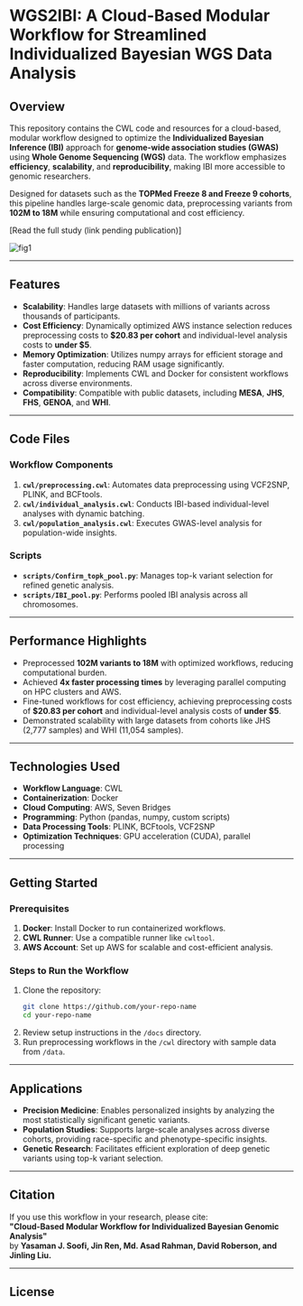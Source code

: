 # WGS2IBI: A Cloud-Based Modular Workflow for Streamlined Individualized Bayesian WGS Data Analysis

## Overview
This repository contains the CWL code and resources for a cloud-based, modular workflow designed to optimize the **Individualized Bayesian Inference (IBI)** approach for **genome-wide association studies (GWAS)** using **Whole Genome Sequencing (WGS)** data. The workflow emphasizes **efficiency**, **scalability**, and **reproducibility**, making IBI more accessible to genomic researchers.  

Designed for datasets such as the **TOPMed Freeze 8 and Freeze 9 cohorts**, this pipeline handles large-scale genomic data, preprocessing variants from **102M to 18M** while ensuring computational and cost efficiency.  

[Read the full study (link pending publication)]  

![fig1](https://github.com/user-attachments/assets/26c19d09-ae10-44e0-a802-77193d927d67)

---

## Features  
- **Scalability**: Handles large datasets with millions of variants across thousands of participants.  
- **Cost Efficiency**: Dynamically optimized AWS instance selection reduces preprocessing costs to **$20.83 per cohort** and individual-level analysis costs to **under $5**.  
- **Memory Optimization**: Utilizes numpy arrays for efficient storage and faster computation, reducing RAM usage significantly.  
- **Reproducibility**: Implements CWL and Docker for consistent workflows across diverse environments.  
- **Compatibility**: Compatible with public datasets, including **MESA**, **JHS**, **FHS**, **GENOA**, and **WHI**.  

---

## Code Files  
### Workflow Components
1. **`cwl/preprocessing.cwl`**: Automates data preprocessing using VCF2SNP, PLINK, and BCFtools.  
2. **`cwl/individual_analysis.cwl`**: Conducts IBI-based individual-level analyses with dynamic batching.  
3. **`cwl/population_analysis.cwl`**: Executes GWAS-level analysis for population-wide insights.

### Scripts
- **`scripts/Confirm_topk_pool.py`**: Manages top-k variant selection for refined genetic analysis.  
- **`scripts/IBI_pool.py`**: Performs pooled IBI analysis across all chromosomes.  

---

## Performance Highlights  
- Preprocessed **102M variants to 18M** with optimized workflows, reducing computational burden.  
- Achieved **4x faster processing times** by leveraging parallel computing on HPC clusters and AWS.  
- Fine-tuned workflows for cost efficiency, achieving preprocessing costs of **$20.83 per cohort** and individual-level analysis costs of **under $5**.  
- Demonstrated scalability with large datasets from cohorts like JHS (2,777 samples) and WHI (11,054 samples).  

---

## Technologies Used  
- **Workflow Language**: CWL  
- **Containerization**: Docker  
- **Cloud Computing**: AWS, Seven Bridges  
- **Programming**: Python (pandas, numpy, custom scripts)  
- **Data Processing Tools**: PLINK, BCFtools, VCF2SNP  
- **Optimization Techniques**: GPU acceleration (CUDA), parallel processing  

---

## Getting Started  
### Prerequisites  
1. **Docker**: Install Docker to run containerized workflows.  
2. **CWL Runner**: Use a compatible runner like `cwltool`.  
3. **AWS Account**: Set up AWS for scalable and cost-efficient analysis.  

### Steps to Run the Workflow  
1. Clone the repository:  
   ```bash
   git clone https://github.com/your-repo-name
   cd your-repo-name
2. Review setup instructions in the `/docs` directory.
3. Run preprocessing workflows in the `/cwl` directory with sample data from `/data`.

---

## Applications
- **Precision Medicine**: Enables personalized insights by analyzing the most statistically significant genetic variants.
- **Population Studies**: Supports large-scale analyses across diverse cohorts, providing race-specific and phenotype-specific insights.
- **Genetic Research**: Facilitates efficient exploration of deep genetic variants using top-k variant selection.

---

## Citation
If you use this workflow in your research, please cite:  
**"Cloud-Based Modular Workflow for Individualized Bayesian Genomic Analysis"**  
by **Yasaman J. Soofi, Jin Ren, Md. Asad Rahman, David Roberson, and Jinling Liu.**

---

## License

